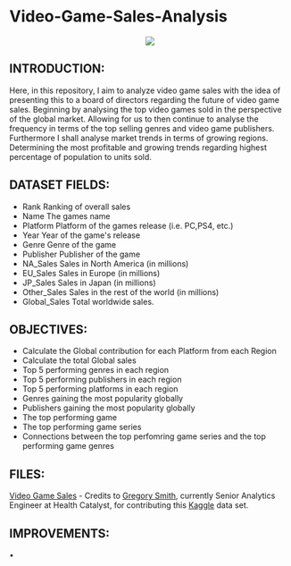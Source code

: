 # Video-Game-Sales-Analysis

<p align="center">
  <img src="https://media.giphy.com/media/QOcbKpFWoHOSsfRH6K/giphy.gif" />
</p>

## INTRODUCTION:
Here, in this repository, I aim to analyze video game sales with the idea of presenting this to a board of directors regarding the future of video game sales. Beginning by analysing the top video games sold in the perspective of the global market. Allowing for us to then continue to analyse the frequency in terms of the top selling genres and video game publishers. Furthermore I shall analyse market trends in terms of growing regions. Determining the most profitable and growing trends regarding highest percentage of population to units sold.

## DATASET FIELDS:
- Rank   Ranking of overall sales
- Name  The games name
- Platform  Platform of the games release (i.e. PC,PS4, etc.)
- Year  Year of the game's release
- Genre  Genre of the game
- Publisher  Publisher of the game
- NA_Sales  Sales in North America (in millions)
- EU_Sales  Sales in Europe (in millions)
- JP_Sales  Sales in Japan (in millions)
- Other_Sales  Sales in the rest of the world (in millions)
- Global_Sales  Total worldwide sales.

## OBJECTIVES:
- Calculate the Global contribution for each Platform from each Region
- Calculate the total Global sales
- Top 5 performing genres in each region
- Top 5 performing publishers in each region
- Top 5 performing platforms in each region
- Genres gaining the most popularity globally
- Publishers gaining the most popularity globally
- The top performing game
- The top performing game series
- Connections between the top perfomring game series and the top performing game genres

## 

## FILES:
[Video Game Sales](https://www.kaggle.com/gregorut/videogamesales) - Credits to [Gregory Smith](https://www.linkedin.com/in/greg-smith-ab567712/), currently Senior Analytics Engineer at Health Catalyst, for contributing this [Kaggle](https://www.kaggle.com/) data set. 

## IMPROVEMENTS:
• 
